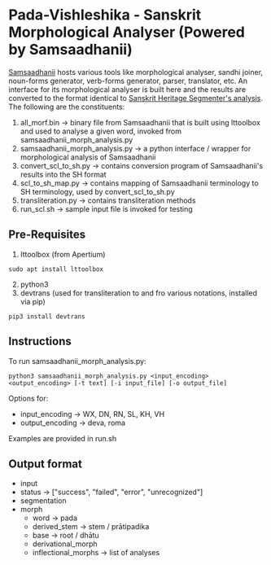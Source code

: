 # Pada-Vishleshika - Sanskrit Morphological Analyser (Powered by Samsaadhanii)

[Samsaadhanii](www.sanskrit.uohyd.ac.in/scl) hosts various tools like morphological analyser, sandhi joiner, noun-forms generator, verb-forms generator, parser, translator, etc. An interface for its morphological analyser is built here and the results are converted to the format identical to [Sanskrit Heritage Segmenter's analysis](www.sanskrit.inria.fr/DICO/reader.fr.html). The following are the constituents:

1. all_morf.bin &rarr; binary file from Samsaadhanii that is built using lttoolbox and used to analyse a given word, invoked from samsaadhanii\_morph\_analysis.py
2. samsaadhanii\_morph\_analysis.py &rarr; a python interface / wrapper for morphological analysis of Samsaadhanii
2. convert\_scl\_to\_sh.py &rarr; contains conversion program of Samsaadhanii's results into the SH format
3. scl\_to\_sh\_map.py &rarr; contains mapping of Samsaadhanii terminology to SH terminology, used by convert\_scl\_to\_sh.py
4. transliteration.py  &rarr; contains transliteration methods
5. run\_scl.sh &rarr; sample input file is invoked for testing

## Pre-Requisites

1. lttoolbox (from Apertium)
```
sudo apt install lttoolbox
```
2. python3
3. devtrans (used for transliteration to and fro various notations, installed via pip)
```
pip3 install devtrans
```

## Instructions

To run samsaadhanii\_morph\_analysis.py:

```
python3 samsaadhanii_morph_analysis.py <input_encoding> <output_encoding> [-t text] [-i input_file] [-o output_file]
```

Options for:
* input\_encoding &rarr; WX, DN, RN, SL, KH, VH
* output\_encoding &rarr; deva, roma

Examples are provided in run.sh

## Output format

* input 
* status &rarr; ["success", "failed", "error", "unrecognized"]
* segmentation
* morph
    * word &rarr; pada
    * derived\_stem &rarr; stem / prātipadika
    * base &rarr; root / dhātu
    * derivational\_morph 
    * inflectional\_morphs &rarr; list of analyses
